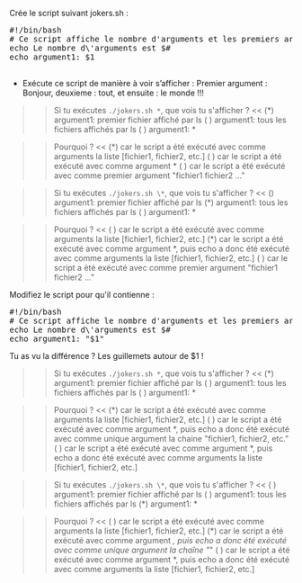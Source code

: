 
Crée le script suivant jokers.sh :

<pre class="file" data-filename="jokers.sh" data-target="replace">
#!/bin/bash
# Ce script affiche le nombre d'arguments et les premiers arguments
echo Le nombre d\'arguments est $#
echo argument1: $1

</pre>

* Exécute ce script de manière à voir s’afficher : Premier argument : Bonjour, deuxieme : tout, et ensuite : le monde !!!


>> Si tu exécutes `./jokers.sh *`, que vois tu s'afficher ? <<
(*) argument1: premier fichier affiché par ls
( ) argument1: tous les fichiers affichés par ls
( ) argument1: *

>> Pourquoi ? <<
(*) car le script a été exécuté avec comme arguments la liste [fichier1, fichier2, etc.]
( ) car le script a été exécuté avec comme argument *
( ) car le script a été exécuté avec comme premier argument "fichier1 fichier2 ..."

>> Si tu exécutes `./jokers.sh \*`, que vois tu s'afficher ? <<
() argument1: premier fichier affiché par ls
(*) argument1: tous les fichiers affichés par ls
( ) argument1: *

>> Pourquoi ? <<
( ) car le script a été exécuté avec comme arguments la liste [fichier1, fichier2, etc.]
(*) car le script a été exécuté avec comme argument *, puis echo a donc été exécuté avec comme arguments la liste [fichier1, fichier2, etc.]
( ) car le script a été exécuté avec comme premier argument "fichier1 fichier2 ..."


Modifiez le script pour qu'il contienne :

<pre class="file" data-filename="jokers.sh" data-target="replace">
#!/bin/bash
# Ce script affiche le nombre d'arguments et les premiers arguments
echo Le nombre d\'arguments est $#
echo argument1: "$1"
</pre>


Tu as vu la différence ? Les guillemets autour de $1 !


>> Si tu exécutes `./jokers.sh *`, que vois tu s'afficher ? <<
(*) argument1: premier fichier affiché par ls
( ) argument1: tous les fichiers affichés par ls
( ) argument1: *


>> Pourquoi ? <<
(*) car le script a été exécuté avec comme arguments la liste [fichier1, fichier2, etc.]
( ) car le script a été exécuté avec comme argument *, puis echo a donc été exécuté avec comme unique argument la chaine "fichier1, fichier2, etc."
( ) car le script a été exécuté avec comme argument *, puis echo a donc été exécuté avec comme arguments la liste [fichier1, fichier2, etc.]



>> Si tu exécutes `./jokers.sh \*`, que vois tu s'afficher ? <<
( ) argument1: premier fichier affiché par ls
( ) argument1: tous les fichiers affichés par ls
(*) argument1: *


>> Pourquoi ? <<
( ) car le script a été exécuté avec comme arguments la liste [fichier1, fichier2, etc.]
(*) car le script a été exécuté avec comme argument *, puis echo a donc été exécuté avec comme unique argument la chaîne "*"
( ) car le script a été exécuté avec comme argument *, puis echo a donc été exécuté avec comme arguments la liste [fichier1, fichier2, etc.]
